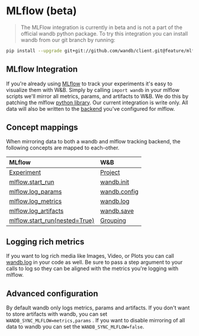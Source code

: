 # MLflow \(beta\)

> The MLFlow integration is currently in beta and is not a part of the official wandb python package. To try this integration you can install wandb from our git branch by running:

```bash
pip install --upgrade git+git://github.com/wandb/client.git@feature/mlflow#egg=wandb
```

## MLflow Integration

If you're already using [MLflow](https://www.mlflow.org/docs/latest/tracking.html) to track your experiments it's easy to visualize them with W&B. Simply by calling `import wandb` in your mlflow scripts we'll mirror all metrics, params, and artifacts to W&B. We do this by patching the mlflow [python library](https://github.com/mlflow/mlflow). Our current integration is write only. All data will also be written to the [backend](https://www.mlflow.org/docs/latest/tracking.html#where-runs-are-recorded) you've configured for mlflow.

## Concept mappings

When mirroring data to both a wandb and mlflow tracking backend, the following concepts are mapped to each-other.

| MLflow | W&B |
| :--- | :--- |
| [Experiment](https://www.mlflow.org/docs/latest/tracking.html#organizing-runs-in-experiments) | [Project](../../app/pages/project-page.md) |
| [mlflow.start\_run](https://www.mlflow.org/docs/latest/python_api/mlflow.html#mlflow.start_run) | [wandb.init](../init.md) |
| [mlflow.log\_params](https://www.mlflow.org/docs/latest/python_api/mlflow.html#mlflow.log_param) | [wandb.config](../config.md) |
| [mlflow.log\_metrics](https://www.mlflow.org/docs/latest/python_api/mlflow.html#mlflow.log_metric) | [wandb.log](../log.md) |
| [mlflow.log\_artifacts](https://www.mlflow.org/docs/latest/python_api/mlflow.html#mlflow.log_artifact) | [wandb.save](../save.md) |
| [mlflow.start\_run\(nested=True\)](https://mlflow.org/docs/latest/python_api/mlflow.html#mlflow.start_run) | [Grouping](../grouping.md) |

## Logging rich metrics

If you want to log rich media like Images, Video, or Plots you can call [wandb.log](../log.md) in your code as well. Be sure to pass a step argument to your calls to log so they can be aligned with the metrics you're logging with mlflow.

## Advanced configuration

By default wandb only logs metrics, params and artifacts. If you don't want to store artifacts with wandb, you can set `WANDB_SYNC_MLFLOW=metrics,params` . If you want to disable mirroring of all data to wandb you can set the `WANDB_SYNC_MLFLOW=false`.

